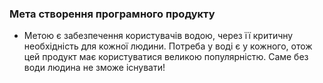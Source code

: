 ### Мета створення програмного продукту

- Метою є забезпечення користувачів водою, через її критичну необхідність для кожної людини. Потреба у воді є у кожного, отож цей продукт має користуватися великою популярністю. Саме без води людина не зможе існувати!  